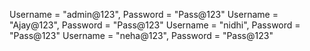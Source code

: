  Username = "admin@123", Password = "Pass@123"
 Username = "Ajay@123", Password = "Pass@123"
Username = "nidhi", Password = "Pass@123"
 Username = "neha@123", Password = "Pass@123"
